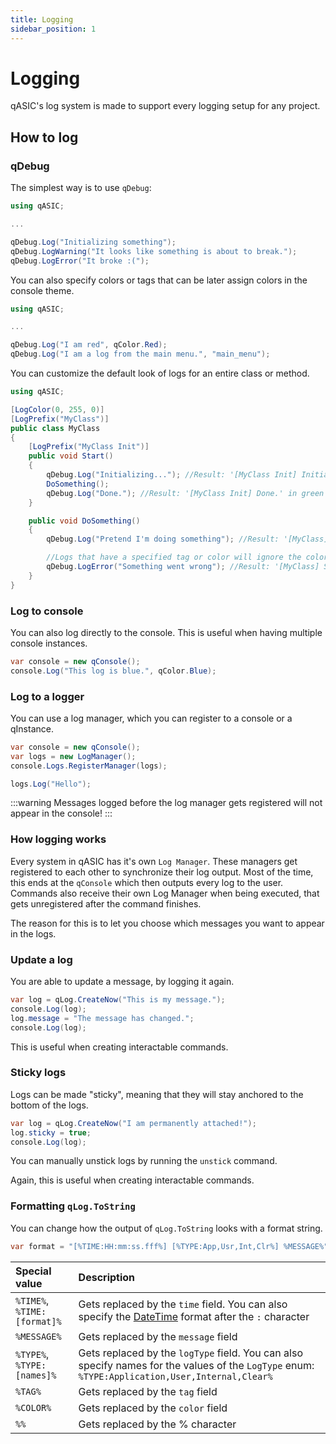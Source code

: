 ```yaml
---
title: Logging
sidebar_position: 1
---
```


# Logging

qASIC's log system is made to support every logging setup for any project.

## How to log

### qDebug
The simplest way is to use `qDebug`:
```csharp
using qASIC;

...

qDebug.Log("Initializing something");
qDebug.LogWarning("It looks like something is about to break.");
qDebug.LogError("It broke :(");
```

You can also specify colors or tags that can be later assign colors in the console theme.

```csharp
using qASIC;

...

qDebug.Log("I am red", qColor.Red);
qDebug.Log("I am a log from the main menu.", "main_menu");
```

You can customize the default look of logs for an entire class or method.
```csharp
using qASIC;

[LogColor(0, 255, 0)]
[LogPrefix("MyClass")]
public class MyClass
{
    [LogPrefix("MyClass Init")]
    public void Start()
    {
        qDebug.Log("Initializing..."); //Result: '[MyClass Init] Initializing...' in green
        DoSomething();
        qDebug.Log("Done."); //Result: '[MyClass Init] Done.' in green
    }

    public void DoSomething()
    {
        qDebug.Log("Pretend I'm doing something"); //Result: '[MyClass] Pretend I'm doing something' in green

        //Logs that have a specified tag or color will ignore the color of the class
        qDebug.LogError("Something went wrong"); //Result: '[MyClass] Something went wrong' in red
    }
}
```

### Log to console

You can also log directly to the console. This is useful when having multiple console instances.
```csharp
var console = new qConsole();
console.Log("This log is blue.", qColor.Blue);
```

### Log to a logger
You can use a log manager, which you can register to a console or a qInstance.

```csharp
var console = new qConsole();
var logs = new LogManager();
console.Logs.RegisterManager(logs);

logs.Log("Hello");
```

:::warning
Messages logged before the log manager gets registered will not appear in the console!
:::

### How logging works

Every system in qASIC has it's own `Log Manager`. These managers get registered to each other to synchronize their log output. Most of the time, this ends at the `qConsole` which then outputs every log to the user. Commands also receive their own Log Manager when being executed, that gets unregistered after the command finishes.

The reason for this is to let you choose which messages you want to appear in the logs.

### Update a log
You are able to update a message, by logging it again.

```csharp
var log = qLog.CreateNow("This is my message.");
console.Log(log);
log.message = "The message has changed.";
console.Log(log);
```

This is useful when creating interactable commands.

### Sticky logs
Logs can be made "sticky", meaning that they will stay anchored to the bottom of the logs.

```csharp
var log = qLog.CreateNow("I am permanently attached!");
log.sticky = true;
console.Log(log);
```

You can manually unstick logs by running the `unstick` command.

Again, this is useful when creating interactable commands.

### Formatting `qLog.ToString`

You can change how the output of `qLog.ToString` looks with a format string.

```csharp
var format = "[%TIME:HH:mm:ss.fff%] [%TYPE:App,Usr,Int,Clr%] %MESSAGE%"
```

| Special value | Description |
| :-- | :-- |
| `%TIME%`, `%TIME:[format]%` | Gets replaced by the `time` field. You can also specify the [DateTime](https://learn.microsoft.com/en-us/dotnet/api/system.datetime.tostring?view=net-9.0#system-datetime-tostring(system-string)) format after the `:` character |
| `%MESSAGE%` | Gets replaced by the `message` field |
| `%TYPE%`, `%TYPE:[names]%` | Gets replaced by the `logType` field. You can also specify names for the values of the `LogType` enum: `%TYPE:Application,User,Internal,Clear%`  |
| `%TAG%` | Gets replaced by the `tag` field |
| `%COLOR%` | Gets replaced by the `color` field |
| `%%` | Gets replaced by the % character |
